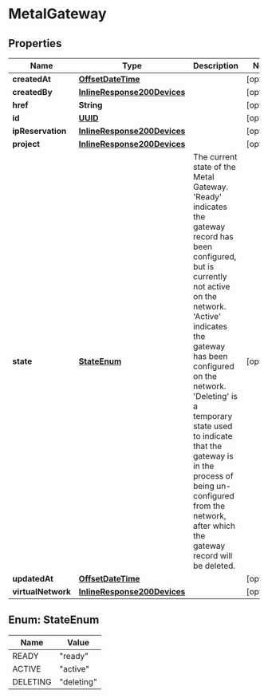 
# MetalGateway

## Properties
Name | Type | Description | Notes
------------ | ------------- | ------------- | -------------
**createdAt** | [**OffsetDateTime**](OffsetDateTime.md) |  |  [optional]
**createdBy** | [**InlineResponse200Devices**](InlineResponse200Devices.md) |  |  [optional]
**href** | **String** |  |  [optional]
**id** | [**UUID**](UUID.md) |  |  [optional]
**ipReservation** | [**InlineResponse200Devices**](InlineResponse200Devices.md) |  |  [optional]
**project** | [**InlineResponse200Devices**](InlineResponse200Devices.md) |  |  [optional]
**state** | [**StateEnum**](#StateEnum) | The current state of the Metal Gateway. &#39;Ready&#39; indicates the gateway record has been configured, but is currently not active on the network. &#39;Active&#39; indicates the gateway has been configured on the network. &#39;Deleting&#39; is a temporary state used to indicate that the gateway is in the process of being un-configured from the network, after which the gateway record will be deleted. |  [optional]
**updatedAt** | [**OffsetDateTime**](OffsetDateTime.md) |  |  [optional]
**virtualNetwork** | [**InlineResponse200Devices**](InlineResponse200Devices.md) |  |  [optional]


<a name="StateEnum"></a>
## Enum: StateEnum
Name | Value
---- | -----
READY | &quot;ready&quot;
ACTIVE | &quot;active&quot;
DELETING | &quot;deleting&quot;



